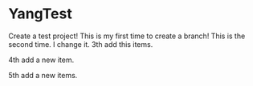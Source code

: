 # YangTest
Create a test project!
This is my first time to create a branch! 
This is the second time. I change it.
3th add this items.

4th add a new item.

5th add a new items.
